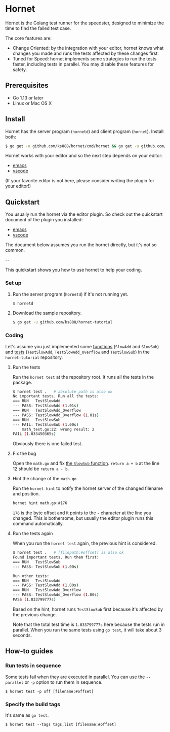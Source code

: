 # Hornet

Hornet is the Golang test runner for the speedster, designed to minimize the time to find the failed test case.

The core features are:
* Change Oriented: by the integration with your editor, hornet knows what changes you made and runs the tests affected by these changes first.
* Tuned for Speed: hornet implements some strategies to run the tests faster, including tests in parallel. You may disable these features for safety.

## Prerequisites

* Go 1.13 or later
* Linux or Mac OS X

## Install

Hornet has the server program (`hornetd`) and client program (`hornet`). Install both:

```sh
$ go get -u github.com/ks888/hornet/cmd/hornet && go get -u github.com/ks888/hornet/cmd/hornetd
```

Hornet works with your editor and so the next step depends on your editor:
* [emacs]()
* [vscode]()

(If your favorite editor is not here, please consider writing the plugin for your editor!)

## Quickstart

You usually run the hornet via the editor plugin. So check out the quickstart document of the plugin you installed:
* [emacs]()
* [vscode]()

The document below assumes you run the hornet directly, but it's not so common.

--

This quickstart shows you how to use hornet to help your coding.

### Set up

1. Run the server program (`hornetd`) if it's not running yet.

   ```sh
   $ hornetd
   ```

2. Download the sample repository.

   ```sh
   $ go get -u github.com/ks888/hornet-tutorial
   ```

### Coding

Let's assume you just implemented some [functions](https://github.com/ks888/hornet-tutorial/blob/master/math.go) (`SlowAdd` and `SlowSub`) and [tests](https://github.com/ks888/hornet-tutorial/blob/master/math_test.go) (`TestSlowAdd`, `TestSlowAdd_Overflow` and `TestSlowSub`) in the `hornet-tutorial` repository.

1. Run the tests

   Run the `hornet test` at the repository root. It runs all the tests in the package.

   ```sh
   $ hornet test .   # absolute path is also ok
   No important tests. Run all the tests:
   === RUN   TestSlowAdd
   --- PASS: TestSlowAdd (1.01s)
   === RUN   TestSlowAdd_Overflow
   --- PASS: TestSlowAdd_Overflow (1.01s)
   === RUN   TestSlowSub
   --- FAIL: TestSlowSub (1.00s)
       math_test.go:22: wrong result: 2
   FAIL (1.033450365s)
   ```

   Obviously there is one failed test.

2. Fix the bug

   Open the `math.go` and fix [the `SlowSub` function](https://github.com/ks888/hornet-tutorial/blob/master/math.go#L12). `return a + b` at the line 12 should be `return a - b`.

3. Hint the change of the `math.go`

   Run the `hornet hint` to notify the hornet server of the changed filename and position.

   ```sh
   hornet hint math.go:#176
   ```

   `176` is the byte offset and it points to the `-` character at the line you changed. This is bothersome, but usually the editor plugin runs this command automatically.

4. Run the tests again

   When you run the `hornet test` again, the previous hint is considered.

   ```sh
   $ hornet test .   # [filepath:#offset] is also ok
   Found important tests. Run them first:
   === RUN   TestSlowSub
   --- PASS: TestSlowSub (1.00s)

   Run other tests:
   === RUN   TestSlowAdd
   --- PASS: TestSlowAdd (1.00s)
   === RUN   TestSlowAdd_Overflow
   --- PASS: TestSlowAdd_Overflow (1.00s)
   PASS (1.033799777s)
   ```

   Based on the hint, hornet runs `TestSlowSub` first because it's affected by the previous change.

   Note that the total test time is `1.033799777s` here because the tests run in parallel. When you run the same tests using `go test`, it will take about 3 seconds.

## How-to guides

### Run tests in sequence

Some tests fail when they are executed in parallel. You can use the `--parallel` or `-p` option to run them in sequence.

```
$ hornet test -p off [filename:#offset]
```

### Specify the build tags

It's same as `go test`.

```
$ hornet test --tags tags,list [filename:#offset]
```

